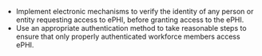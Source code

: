 * Implement electronic mechanisms to verify the identity of any person or entity requesting access to ePHI, before granting access to the ePHI.
* Use an appropriate authentication method to take reasonable steps to ensure that only properly authenticated workforce members access ePHI.
